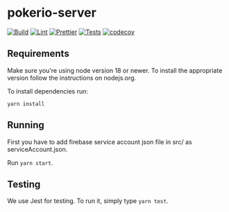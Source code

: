 # pokerio-server

[![Build](https://github.com/poker-io/pokerio-server/actions/workflows/main.yml/badge.svg)](https://github.com/poker-io/pokerio-server/blob/main/.github/workflows/main.yml)
[![Lint](https://github.com/poker-io/pokerio-server/actions/workflows/eslint.yml/badge.svg)](https://github.com/poker-io/pokerio-server/blob/main/.github/workflows/eslint.yml)
[![Prettier](https://github.com/poker-io/pokerio-server/actions/workflows/prettier.yml/badge.svg)](https://github.com/poker-io/pokerio-server/blob/main/.github/workflows/prettier.yml)
[![Tests](https://github.com/poker-io/pokerio-server/actions/workflows/test.yml/badge.svg)](https://github.com/poker-io/pokerio-server/blob/main/.github/workflows/test.yml)
[![codecov](https://codecov.io/gh/poker-io/pokerio-server/branch/main/graph/badge.svg?token=4QCZNOWFZJ)](https://codecov.io/gh/poker-io/pokerio-server)

## Requirements

Make sure you're using node version 18 or newer. To install the appropriate
version follow the instructions on nodejs.org.

To install dependencies run:

```
yarn install
```

## Running

First you have to add firebase service account json file in src/ as serviceAccount.json.

Run `yarn start`.

## Testing

We use Jest for testing. To run it, simply type `yarn test`.
